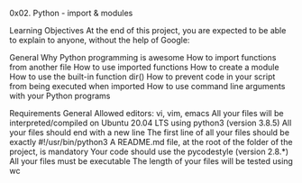 0x02. Python - import & modules

Learning Objectives At the end of this project, you are expected to be able to explain to anyone, without the help of Google:

General Why Python programming is awesome How to import functions from another file How to use imported functions How to create a module How to use the built-in function dir() How to prevent code in your script from being executed when imported How to use command line arguments with your Python programs

Requirements General Allowed editors: vi, vim, emacs All your files will be interpreted/compiled on Ubuntu 20.04 LTS using python3 (version 3.8.5) All your files should end with a new line The first line of all your files should be exactly #!/usr/bin/python3 A README.md file, at the root of the folder of the project, is mandatory Your code should use the pycodestyle (version 2.8.*) All your files must be executable The length of your files will be tested using wc
